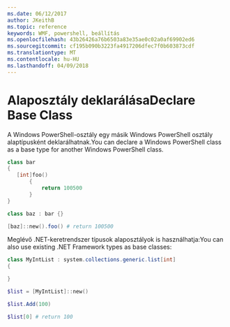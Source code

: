 ```yaml
---
ms.date: 06/12/2017
author: JKeithB
ms.topic: reference
keywords: WMF, powershell, beállítás
ms.openlocfilehash: 43b26426a76b6503a83e35ae0c02a0af69902ed6
ms.sourcegitcommit: cf195b090b3223fa4917206dfec7f0b603873cdf
ms.translationtype: MT
ms.contentlocale: hu-HU
ms.lasthandoff: 04/09/2018
---
```

# <a name="declare-base-class"></a><span data-ttu-id="7e365-102">Alaposztály deklarálása</span><span class="sxs-lookup"><span data-stu-id="7e365-102">Declare Base Class</span></span>
<span data-ttu-id="7e365-103">A Windows PowerShell-osztály egy másik Windows PowerShell osztály alaptípusként deklarálhatnak.</span><span class="sxs-lookup"><span data-stu-id="7e365-103">You can declare a Windows PowerShell class as a base type for another Windows PowerShell class.</span></span>

```powershell
class bar
{
   [int]foo()
       {
           return 100500
       }
}

class baz : bar {}

[baz]::new().foo() # return 100500
```

<span data-ttu-id="7e365-104">Meglévő .NET-keretrendszer típusok alaposztályok is használhatja:</span><span class="sxs-lookup"><span data-stu-id="7e365-104">You can also use existing .NET Framework types as base classes:</span></span>

```powershell
class MyIntList : system.collections.generic.list[int]
{

}

$list = [MyIntList]::new()

$list.Add(100)

$list[0] # return 100
```